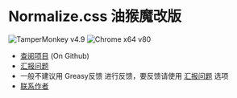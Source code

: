 # Normalize.css 油猴魔改版

![TamperMonkey v4.9](https://img.shields.io/badge/TamperMonkey-v4.9-brightgreen.svg) ![Chrome x64 v80](https://img.shields.io/badge/Chrome%20x64-v80.0-brightgreen.svg)

- [查阅项目](https://github.com/weirick/normalize.user.css) (On Github)
- [汇报问题](https://github.com/weirick/normalize.user.css/issues)
- 一般不建议用 Greasy反馈 进行反馈，要反馈请使用 [汇报问题](https://https://github.com/weirick/normalize.user.css/issues) 选项
- [联系作者](mailto:rcwei44@qq.com)
